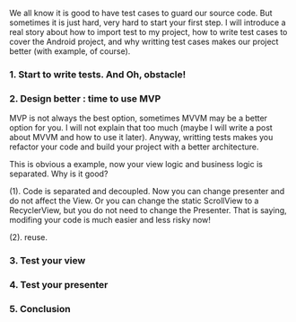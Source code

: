 We all know it is good to have test cases to guard our source code. But sometimes it is just hard, very hard to start your first step. I will introduce a real story about how to import test to my project, how to write test cases to cover the Android project, and why writting test cases makes our project better (with example, of course).

### 1. Start to write tests. And Oh, obstacle!

### 2. Design better : time to use MVP

MVP is not always the best option, sometimes MVVM may be a better option for you. I will not explain that too much (maybe I will write a post about MVVM and how to use it later).  Anyway, writting tests makes you refactor your code and build your project with a better architecture. 

This is obvious a example, now your view logic and business logic is separated. Why is it good? 

(1). Code is separated and decoupled. Now you can change presenter and do not affect the View. Or you can change the static ScrollView to a RecyclerView, but you do not need to change the Presenter. That is saying, modifing your code is much easier and less risky now!

(2). reuse.


### 3. Test your view


### 4. Test your presenter


### 5. Conclusion

